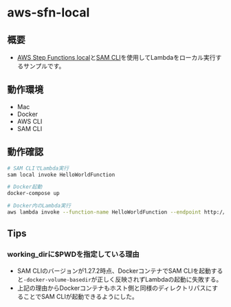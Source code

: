 # aws-sfn-local

## 概要

- [AWS Step Functions local](https://hub.docker.com/r/amazon/aws-stepfunctions-local)と[SAM CLI](https://aws.amazon.com/jp/serverless/sam/)を使用してLambdaをローカル実行するサンプルです。

## 動作環境

- Mac
- Docker
- AWS CLI
- SAM CLI

## 動作確認

```bash
# SAM CLIでLambda実行
sam local invoke HelloWorldFunction 

# Docker起動
docker-compose up

# Docker内のLambda実行
aws lambda invoke --function-name HelloWorldFunction --endpoint http://127.0.0.1:3001/ output.txt

```

## Tips

### working_dirに$PWDを指定している理由

- SAM CLIのバージョンが1.27.2時点、DockerコンテナでSAM CLIを起動すると`-docker-volume-basedir`が正しく反映されずLambdaの起動に失敗する。
- 上記の理由からDockerコンテナもホスト側と同様のディレクトリパスにすることでSAM CLIが起動できるようにした。

